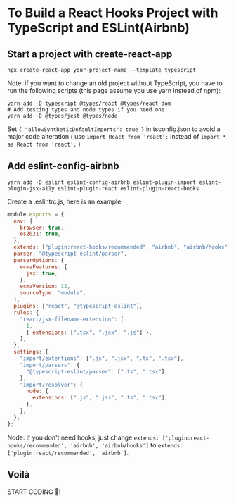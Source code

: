 # To Build a React Hooks Project with TypeScript and ESLint(Airbnb)

## Start a project with create-react-app

```
npx create-react-app your-project-name --template typescript
```

Note: if you want to change an old project without TypeScript, you have to run the following scripts (this page assume you use yarn instead of npm):

```shell
yarn add -D typescript @types/react @types/react-dom
# Add testing types and node types if you need one
yarn add -D @types/jest @types/node
```

Set `{ "allowSyntheticDefaultImports": true }` in tsconfig.json to avoid a major code alteration ( use `import React from 'react';` instead of `import * as React from 'react';` )

## Add eslint-config-airbnb

```shell
yarn add -D eslint eslint-config-airbnb eslint-plugin-import eslint-plugin-jsx-a11y eslint-plugin-react eslint-plugin-react-hooks
```

Create a .eslintrc.js, here is an example

```javascript
module.exports = {
  env: {
    browser: true,
    es2021: true,
  },
  extends: ["plugin:react-hooks/recommended", "airbnb", "airbnb/hooks"],
  parser: "@typescript-eslint/parser",
  parserOptions: {
    ecmaFeatures: {
      jsx: true,
    },
    ecmaVersion: 12,
    sourceType: "module",
  },
  plugins: ["react", "@typescript-eslint"],
  rules: {
    "react/jsx-filename-extension": [
      1,
      { extensions: [".tsx", ".jsx", ".js"] },
    ],
  },
  settings: {
    "import/extentions": [".js", ".jsx", ".ts", ".tsx"],
    "import/parsers": {
      "@typescript-eslint/parser": [".ts", ".tsx"],
    },
    "import/resolver": {
      node: {
        extensions: [".js", ".jsx", ".ts", ".tsx"],
      },
    },
  },
};
```

Node: if you don't need hooks, just change `extends: ['plugin:react-hooks/recommended', 'airbnb', 'airbnb/hooks']` to `extends:['plugin:react/recommended', 'airbnb']`.

## Voilà

START CODING 🥳!
